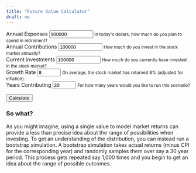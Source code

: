 ```yaml
---
title: "Future Value Calculator"
draft: no
---
```


<script src="https://unpkg.com/intersection-observer"></script>
<script src="https://unpkg.com/scrollama"></script>
<script src="https://d3js.org/d3.v6.js"></script>

<main>
<form>
  <div class="container">
    <div class="row">
      <div class="form-group col-sm-6">
        <label for="annual_expenses">Annual Expenses</label>
        <input type="number" class="form-control" id="annual_expenses" aria-describedby="annual_expenses_help" value="100000" min="0" max="1000000000">
        <small id="annual_expenses_help" class="form-text text-muted">In today's dollars, how much do you plan to spend in retirement?</small>
      </div>
      <div class="form-group col-sm-6">
        <label for="annual_contributions">Annual Contributions</label>
        <input type="number" class="form-control" id="annual_contributions" aria-describedby="annual_contributions_help" value="100000" min="0" max="1000000000">
        <small id="annual_contributions_help" class="form-text text-muted">How much do you invest in the stock market annually?</small>
      </div>
    </div>
    <div class="row">
      <div class="form-group col-sm-4">
        <label for="current_investments">Current investments</label>
        <input type="number" class="form-control" id="current_investments" aria-describedby="current_investments_help" value="100000" min="0" max="1000000000">
        <small id="current_investments_help" class="form-text text-muted">How much do you currently have invested in the stock market?</small>
      </div>
      <div class="form-group col-sm-4">
        <label for="growth_rate">Growth Rate</label>
        <input type="number" class="form-control" id="growth_rate" aria-describedby="current_investments_help" value="8" min="0" max="100">
        <small id="current_investments_help" class="form-text text-muted">On average, the stock market has returned 8% (adjusted for inflation).</small>
      </div>
      <div class="form-group col-sm-4">
        <label for="years_contributing">Years Contributing</label>
        <input type="number" class="form-control" id="years_contributing" aria-describedby="years_contributing" value="20" min="2" max="100">
        <small id="years_contributing_help" class="form-text text-muted">For how many years would you like to run this scenario?</small>
      </div>
    </div>
  </div>
</form>

<section id="scrolly3">
    <button class="btn btn-primary vis-btn" onclick="runfv()">Calculate</button>
    <figure>
      <div id="future_value"></div>
    </figure>
</section>
  
<section>

### So what?
As you might imagine, using a single value to model market returns can provide a less than precise idea about the range of possibilities when investing. To get an understanding of the distribution, you can instead run a bootstrap simulation. A bootstrap simulation takes actual returns (minus CPI for the corresponding year) and randomly samples them over say a 30 year period. This process gets repeated say 1,000 times and you begin to get an idea about the range of possible outcomes.
  </section>
</main>


<style>

  #scrolly1, #scrolly2 {
    position: relative;
    background-color: #ffffff;
    padding: 1rem;
  }

  article {
    position: relative;
    padding: 0;
    max-width: 20rem;
    margin: 0 auto;
  }
  figure {
    position: -webkit-sticky;
    position: sticky;
    left: 0;
    width: 100%;
    margin: 0;
    -webkit-transform: translate3d(0, 0, 0);
    -moz-transform: translate3d(0, 0, 0);
    transform: translate3d(0, 0, 0);
    background-color: #fff;
    -webkit-transform:translateZ(0px);
    -moz-transform:translateZ(0px);
    -o-transform:translateZ(0px);
    transform:translateZ(0px);
    z-index:0;
  }
  
  figure p {
    text-align: center;
    padding: 1rem;
    position: absolute;
    top: 50%;
    left: 50%;
    -moz-transform: translate(-50%, -50%);
    -webkit-transform: translate(-50%, -50%);
    transform: translate(-50%, -50%);
    -webkit-transform:translateZ(0px);
    -moz-transform:translateZ(0px);
    -o-transform:translateZ(0px);
    transform:translateZ(0px);
    z-index:0;
    font-size: 8rem;
    font-weight: 900;
    color: #fff;
  }
  .step {
    position: relative;
    margin: 0 auto 2rem auto;
    color: #000000;
    // background-color: rgba(0, 0, 0, .1);
    background-color: #fff;
    border: 1px solid;
    box-shadow: 2px 5px 2px 2px #888888;
    text-align: center;
    -webkit-transform:translateZ(0px);
    -moz-transform:translateZ(1000px);
    -o-transform:translateZ(1000px);
    transform:translateZ(1000px);
    z-index:1000;
  }
  .step:last-child {
    margin-bottom: 80vh;
  }
  .step.is-active p {
    background-color: #3CB371;
    color: #fff;
  }
  .step p {
    text-align: center;
    padding: 1rem;
    font-size: 1.5rem;
    background-color: #d5d5d5;
    color: #fff;
  }
  .step div {
    padding-left: .5rem;
    padding-right: .5rem;
  }
  
  .btn-holder {
    text-align: center;
  }

</style>



<script>

  function runfv() {
  
    d3.select(".fire_number_line").remove();
    d3.select(".fire_number").remove();
    d3.select(".future_value_line").remove();
    d3.select(".future_value").remove();


  
    // Get variables from inputs
    var annual_expenses = Number(document.getElementById('annual_expenses').value);
      annual_contributions = Number(document.getElementById('annual_contributions').value);
      current_investments = Number(document.getElementById('current_investments').value);
      growth_rate = Number(document.getElementById('growth_rate').value);
      years_contributing = Number(document.getElementById('years_contributing').value);
      fire_number = 25*annual_expenses;
    
    // Calculate FIRE Numbers
    var fire_number_data = [
      {x: 0, y: fire_number},
      {x: years_contributing, y: fire_number}
    ];
    
    // Calculate FV Numbers
    var future_value_data = [{x: 0, y: current_investments}];
    
    for(let i=0; i < years_contributing; i++) {
    
      future_value_data[i+1] = {x: i+1, y: Number(((future_value_data[i].y + annual_contributions) * (1 + growth_rate/100)).toFixed(2))};
    
    }
    
    // If FV > Fire Number, plot time to FIRE
    if (d3.max(future_value_data, d => d.y) < fire_number) {
      
      // Set axes
      // Create the X axis:
      x.domain([0, years_contributing]);
      svg.selectAll(".myXaxis")
        .call(xAxis);
      
      // create the Y axis
      y.domain([0, fire_number + 200000 ]);
      svg.selectAll(".myYaxis")
        .transition()
        .duration(1000)
        .call(yAxis);
      
      // Create scales
      const yScale = d3
        .scaleLinear()
        .range([height, 0])
        .domain([0, fire_number + 200000 ]);
        
      const xScale = d3
        .scaleLinear()
        .range([0, width])
        .domain([0, years_contributing]);
        
      const fire_number_line = d3
           .line()
           .x(d => xScale(d.x))
           .y(d => yScale(d.y));

      // Add path
      const path = svg
        .append("path")
        .datum(fire_number_data)
        .attr("class", "fire_number_line")
        .attr("fill", "none")
        .attr("stroke", "#3CB371")
        .attr("stroke-linejoin", "round")
        .attr("stroke-linecap", "round")
        .attr("stroke-width", 3)
        .attr("d", fire_number_line);

      const pathLength = path.node().getTotalLength();
      
      svg.append("text")
        .attr("x", xScale(2))
        .attr("y", yScale(fire_number*1.07))
        .attr("class", "fire_number")
        .text("FIRE Number $2.5M");
      
      const transitionPath = d3
        .transition()
        .ease(d3.easeSin)
        .duration(2000);

      path
        .attr("stroke-dashoffset", pathLength)
        .attr("stroke-dasharray", pathLength)
        .transition(transitionPath)
        .attr("stroke-dashoffset", 0);
        
      
      // Add path
      const fv_path = svg
        .append("path")
        .datum(future_value_data)
        .attr("class", "future_value_line")
        .attr("fill", "none")
        .attr("stroke", "#3CB371")
        .attr("stroke-linejoin", "round")
        .attr("stroke-linecap", "round")
        .attr("stroke-width", 3)
        .attr("d", fire_number_line);

      const fv_pathLength = fv_path.node().getTotalLength();
      
      svg.append("text")
        .attr("x", xScale(10))
        .attr("y", yScale(d3.max(future_value_data, d => d.y)*.2))
        .attr("class", "future_value")
        .text("Future Value");
      
      const fv_transitionPath = d3
        .transition()
        .ease(d3.easeSin)
        .duration(2000);

      fv_path
        .attr("stroke-dashoffset", fv_pathLength)
        .attr("stroke-dasharray", fv_pathLength)
        .transition(fv_transitionPath)
        .attr("stroke-dashoffset", 0);
    

      console.log(d3.max(future_value_data) + " is less than " + fire_number + ". You never reached FIRE.");
    
    } else {
    
      // Set axes
      // Create the X axis:
      x.domain([0, years_contributing]);
      svg.selectAll(".myXaxis")
        .call(xAxis);
      
      // create the Y axis
      y.domain([0, d3.max(future_value_data, d => d.y) + 200000 ]);
      svg.selectAll(".myYaxis")
        .transition()
        .duration(1000)
        .call(yAxis);
      
      // Create scales
      const yScale = d3
        .scaleLinear()
        .range([height, 0])
        .domain([0, d3.max(future_value_data, d => d.y) + 200000 ]);
        
      const xScale = d3
        .scaleLinear()
        .range([0, width])
        .domain([0, years_contributing]);
        
      const fire_number_line = d3
           .line()
           .x(d => xScale(d.x))
           .y(d => yScale(d.y));

      // Add path
      const path = svg
        .append("path")
        .datum(fire_number_data)
        .attr("class", "fire_number_line")
        .attr("fill", "none")
        .attr("stroke", "#3CB371")
        .attr("stroke-linejoin", "round")
        .attr("stroke-linecap", "round")
        .attr("stroke-width", 3)
        .attr("d", fire_number_line);

      const pathLength = path.node().getTotalLength();
      
      svg.append("text")
        .attr("x", xScale(2))
        .attr("y", yScale(fire_number*1.07))
        .attr("class", "fire_number")
        .text("FIRE Number $2.5M");
      
      const transitionPath = d3
        .transition()
        .ease(d3.easeSin)
        .duration(2000);

      path
        .attr("stroke-dashoffset", pathLength)
        .attr("stroke-dasharray", pathLength)
        .transition(transitionPath)
        .attr("stroke-dashoffset", 0);
        
      
      // Add path
      const fv_path = svg
        .append("path")
        .datum(future_value_data)
        .attr("class", "future_value_line")
        .attr("fill", "none")
        .attr("stroke", "#3CB371")
        .attr("stroke-linejoin", "round")
        .attr("stroke-linecap", "round")
        .attr("stroke-width", 3)
        .attr("d", fire_number_line);

      const fv_pathLength = fv_path.node().getTotalLength();
      
      svg.append("text")
        .attr("x", xScale(10))
        .attr("y", yScale(d3.max(future_value_data, d => d.y)*.2))
        .attr("class", "future_value")
        .text("Future Value");
      
      const fv_transitionPath = d3
        .transition()
        .ease(d3.easeSin)
        .duration(2000);

      fv_path
        .attr("stroke-dashoffset", fv_pathLength)
        .attr("stroke-dasharray", fv_pathLength)
        .transition(fv_transitionPath)
        .attr("stroke-dashoffset", 0);
    
      console.log(d3.max(future_value_data, d => d.y) + " is greater than " + fire_number + ". You made it.");

    };
    
    
    
    
    // Create a paragraph summary
    
    // Generate a table of the outputs

  }
  
  // Initialize graph
  // set the dimensions and margins of the graph
  const margin = {top: 10, right: 30, bottom: 30, left: 75},
    parentDivmd = document.getElementById("future_value");
    width = parentDivmd.clientWidth - margin.left - margin.right;
    height = 400;
  
  // append the svg object to the body of the page
  const svg = d3.select("#future_value")
    .append("svg")
      .attr("width", width + margin.left + margin.right)
      .attr("height", height + margin.top + margin.bottom)
    .append("g")
      .attr("transform", `translate(${margin.left},${margin.top})`);
      
  // Initialise a X axis:
  const x = d3.scaleLinear().range([0,width]);
  const xAxis = d3.axisBottom().scale(x);
  svg.append("g")
    .attr("transform", `translate(0, ${height})`)
    .attr("class","myXaxis");
    
  // Initialize an Y axis
  const y = d3.scaleLinear().range([height, 0]);
  const yAxis = d3.axisLeft().scale(y);
  svg.append("g")
    .attr("class","myYaxis");
  
  // Have things run on load
  runfv();
  
</script>


